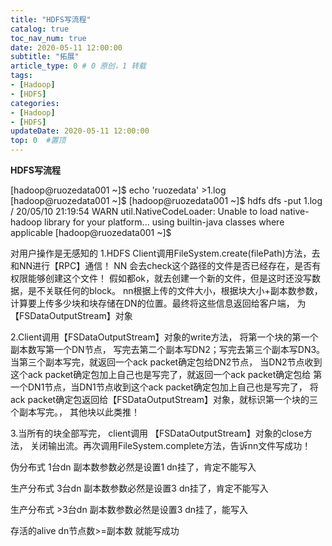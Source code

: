 ```yaml
---
title: "HDFS写流程"
catalog: true
toc_nav_num: true
date: 2020-05-11 12:00:00
subtitle: "拓展"
article_type: 0 # 0 原创，1 转载
tags:
- [Hadoop]
- [HDFS]
categories:
- [Hadoop]
- [HDFS]
updateDate: 2020-05-11 12:00:00
top: 0  #置顶
---
```


**HDFS写流程**

[hadoop@ruozedata001 ~]$ echo 'ruozedata' >1.log
[hadoop@ruozedata001 ~]$ 
[hadoop@ruozedata001 ~]$ hdfs dfs -put 1.log  /
20/05/10 21:19:54 WARN util.NativeCodeLoader: Unable to load native-hadoop library for your platform... using builtin-java classes where applicable
[hadoop@ruozedata001 ~]$ 

对用户操作是无感知的 
1.HDFS Client调用FileSystem.create(filePath)方法，去和NN进行【RPC】通信！
NN 会去check这个路径的文件是否已经存在，是否有权限能够创建这个文件！
假如都ok，就去创建一个新的文件，但是这时还没写数据，是不关联任何的block。
nn根据上传的文件大小，根据块大小+副本数参数，
计算要上传多少块和块存储在DN的位置。最终将这些信息返回给客户端，
为【FSDataOutputStream】对象

2.Client调用【FSDataOutputStream】对象的write方法，
将第一个块的第一个副本数写第一个DN节点，
写完去第二个副本写DN2；写完去第三个副本写DN3。
当第三个副本写完，就返回一个ack packet确定包给DN2节点，
当DN2节点收到这个ack packet确定包加上自己也是写完了，就返回一个ack packet确定包给
第一个DN1节点，当DN1节点收到这个ack packet确定包加上自己也是写完了，
将ack packet确定包返回给【FSDataOutputStream】对象，就标识第一个块的三个副本写完。，
其他块以此类推！

3.当所有的块全部写完， client调用 【FSDataOutputStream】对象的close方法，
关闭输出流。再次调用FileSystem.complete方法，告诉nn文件写成功！

伪分布式 1台dn  副本数参数必然是设置1
dn挂了，肯定不能写入


生产分布式 3台dn  副本数参数必然是设置3
dn挂了，肯定不能写入


生产分布式 >3台dn  副本数参数必然是设置3
dn挂了，能写入


存活的alive dn节点数>=副本数 就能写成功

